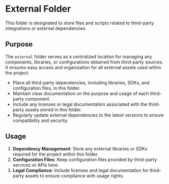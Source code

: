 # External Folder

This folder is designated to store files and scripts related to third-party integrations or external dependencies.

## Purpose

The `external` folder serves as a centralized location for managing any components, libraries, or configurations obtained from third-party sources. It ensures easy access and organization for all external assets used within the project.

-   Place all third-party dependencies, including libraries, SDKs, and configuration files, in this folder.
-   Maintain clear documentation on the purpose and usage of each third-party component.
-   Include any licenses or legal documentation associated with the third-party assets stored in this folder.
-   Regularly update external dependencies to the latest versions to ensure compatibility and security.

## Usage

1. **Dependency Management**: Store any external libraries or SDKs required for the project within this folder.
2. **Configuration Files**: Keep configuration files provided by third-party services or APIs here.
3. **Legal Compliance**: Include licenses and legal documentation for third-party assets to ensure compliance with usage rights.

